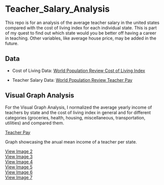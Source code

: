 # Teacher_Salary_Analysis
This repo is for an analysis of the average teacher salary in the united states compared with the cost of living index for each individual state. This is part of my quest to find out which state would you be better off having a career in teaching. Other variables, like average house price, may be added in the future.

## Data
- Cost of Living Data: [World Population Review Cost of Living Index](https://worldpopulationreview.com/state-rankings/cost-of-living-index-by-state)

- Teacher Salary Data: [World Population Review Teacher Pay](https://worldpopulationreview.com/state-rankings/teacher-pay-by-state)

## Visual Graph Analysis

For the Visual Graph Analysis, I normalized the average yearly income of teachers by state and the cost of living index in general and for different categories (groceries, health, housing, miscellaneous, transportation, utilities) and compared them.

[Teacher Pay](/Graphs/teacherpay.png)

Graph showcasing the anual mean income of a teacher per state.

[View Image 2](path_to_image2.jpg)  
[View Image 3](path_to_image3.jpg)  
[View Image 4](path_to_image4.jpg)  
[View Image 5](path_to_image5.jpg)  
[View Image 6](path_to_image6.jpg)  
[View Image 7](path_to_image7.jpg)